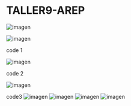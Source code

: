 # TALLER9-AREP

![imagen](https://github.com/SantiagoMelo0104/AREP-LAB9/assets/123812833/2d8b8ca6-9ec3-43da-94d0-cabc6e38ec99)

![imagen](https://github.com/SantiagoMelo0104/AREP-LAB9/assets/123812833/e69c55bb-31c8-4191-8cab-5b9192d6eb13)

code 1

![imagen](https://github.com/SantiagoMelo0104/AREP-LAB9/assets/123812833/2f8d83d7-23d3-414b-984b-c533ded8a9b7)

code 2

![imagen](https://github.com/SantiagoMelo0104/AREP-LAB9/assets/123812833/831dd4fe-8694-4fe1-867b-a3dd49045f1a)

code3
![imagen](https://github.com/SantiagoMelo0104/AREP-LAB9/assets/123812833/1a8bf903-6b8d-487c-bdc7-58c506832d11)
![imagen](https://github.com/SantiagoMelo0104/AREP-LAB9/assets/123812833/59b4f24c-2a0b-4159-ac26-d96f509e2b59)
![imagen](https://github.com/SantiagoMelo0104/AREP-LAB9/assets/123812833/adf7d727-7b56-4925-b11c-029eb816f990)
![imagen](https://github.com/SantiagoMelo0104/AREP-LAB9/assets/123812833/49da5427-bdec-4946-ab98-60eb3a581188)






